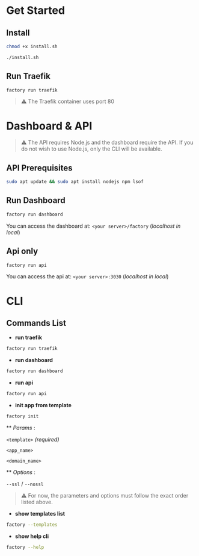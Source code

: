 # Get Started

## Install

```bash
chmod +x install.sh
```

```bash
./install.sh
```

## Run Traefik

```bash
factory run traefik
```

> ⚠️
> The Traefik container uses port 80

# Dashboard & API
> ⚠️
> The API requires Node.js and the dashboard require the API. If you do not wish to use Node.js, only the CLI will be available.

## API Prerequisites

```bash
sudo apt update && sudo apt install nodejs npm lsof
```

## Run Dashboard

```bash
factory run dashboard
```

You can access the dashboard at: `<your server>/factory` (*localhost in local*)

## Api only

```bash
factory run api
```
You can access the api at: `<your server>:3030` (*localhost in local*)

# CLI

## Commands List

- **run traefik**
```bash
factory run traefik
```

- **run dashboard**
```bash
factory run dashboard
```

- **run api**
```bash
factory run api
```

- **init app from template**
```bash
factory init
```
** *Params* : 

`<template>` *(required)*

`<app_name>`

`<domain_name>`

** *Options* : 

`--ssl` / `--nossl`

> ⚠️
> For now, the parameters and options must follow the exact order listed above.


- **show templates list**
```bash
factory --templates
```

- **show help cli**
```bash
factory --help
```
